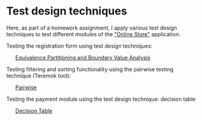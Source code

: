 # Test design techniques

Here, as part of a homework assignment, I apply various test design techniques to test different modules of the ["Online Store"](https://qa.demoshopping.ru/) application.

Testing the registration form using test design techniques:
<ul>
<a href="https://docs.google.com/spreadsheets/d/1n92KnTSNaS7lRJj03CxQSPdb9bkta2hcL_0qqKMXYgw/edit?gid=0#gid=0">Equivalence Partitioning and Boundary Value Analysis</a>
</ul>

Testing filtering and sorting functionality using the pairwise testing technique (Teremok tool):
<ul>
<a href="https://docs.google.com/spreadsheets/d/1OvXBv8nJyFfYqU63SRtG5FE6j8R0bF6MKuU-ZX5a30s/edit?gid=0#gid=0">Pairwise</a>
</ul>

Testing the payment module using the test design technique: decision table
<ul>
<a href="https://docs.google.com/spreadsheets/d/1eETjAW3CI1cKtVZoKi9MatAcoQhVoxVDJ3pm74nmzY0/edit?gid=0#gid=0">Decision Table</a>
</ul>
